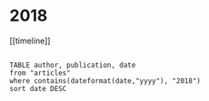 # 2018

[[timeline]]

```dataview

TABLE author, publication, date
from "articles"
where contains(dateformat(date,"yyyy"), "2018")
sort date DESC

```